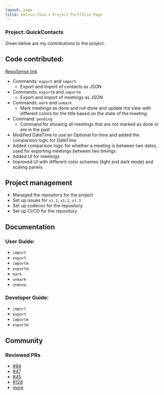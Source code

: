 ```yaml
---
layout: page
title: Kelvin Chua's Project Portfolio Page
---
```


### Project: QuickContacts

Given below are my contributions to the project.

## Code contributed:

[RepoSense link](https://nus-cs2103-ay2223s2.github.io/tp-dashboard/?search=&sort=groupTitle&sortWithin=title&timeframe=commit&mergegroup=&groupSelect=groupByRepos&breakdown=true&checkedFileTypes=docs~functional-code~test-code~other&since=2023-02-17&tabOpen=true&tabType=authorship&tabAuthor=chuakid&tabRepo=AY2223S2-CS2103T-T11-2%2Ftp%5Bmaster%5D&authorshipIsMergeGroup=false&authorshipFileTypes=docs~functional-code~test-code&authorshipIsBinaryFileTypeChecked=false&authorshipIsIgnoredFilesChecked=false)

* Commands: `export` and `import`
  * Export and Import of contacts as JSON
* Commands: `exportm` and `importm`
  * Export and Import of meetings as JSON
* Commands: `mark` and `unmark`
  * Mark meetings as done and not done and update the view with different colors for the title based on the state of
  the meeting.  
* Command: `pending`
  * Command for showing all meetings that are not marked as done or are in the past
* Modified DateTime to use an Optional for time and added the comparison logic for DateTime
* Added comparison logic for whether a meeting is between two dates, used for exporting meetings between two timings
* Added UI for meetings
* Improved UI with different color schemes (light and dark mode) and scaling panels

## Project management

* Managed the repository for the project
* Set up issues for `v1.1`, `v1.2`, `v1.3`
* Set up codecov for the repository
* Set up CI/CD for the repository

## Documentation

### User Guide:

* `import`
* `export`
* `importm`
* `exportm`
* `mark`
* `unmark`
* `undone`

### Developer Guide:

* `import`
* `export`
* `importm`
* `exportm`

## Community

### Reviewed PRs

* [#84](https://github.com/AY2223S2-CS2103T-T11-2/tp/pull/84)
* [#47](https://github.com/AY2223S2-CS2103T-T11-2/tp/pull/67)
* [#45](https://github.com/AY2223S2-CS2103T-T11-2/tp/pull/45)
* [#128](https://github.com/AY2223S2-CS2103T-T11-2/tp/pull/128)
* [more](https://github.com/AY2223S2-CS2103T-T11-2/tp/issues?q=reviewed-by%3Achuakid)